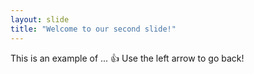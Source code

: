```yaml
---
layout: slide
title: "Welcome to our second slide!"
---
```

This is an example of ... 👍
Use the left arrow to go back!
